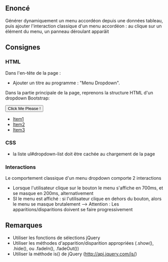 ## Enoncé

Générer dynamiquement un menu accordéon depuis une données tableau,
puis ajouter l'interaction classique d'un menu accordéon : au clique sur un élément du menu, un panneau déroulant apparâit

## Consignes

### HTML

Dans l'en-tête de  la page :

- Ajouter un titre au programme : "Menu Dropdown".

Dans la partie principale de la page, reprenons la structure HTML d'un dropdown Bootstrap:

<div class="dropdown-group">
  <button id='dropdown-btn' class="btn">
    Click Me Please !
  </button>
  <ul id="dropdown-list">
    <li><a href="#">Item1</a></li>
    <li><a href="#">Item2</a></li>
    <li><a href="#">Item3</a></li>
  </ul>
</div>

### CSS

- la liste ul#dropdown-list doit être cachée au chargement de la page

### Interactions
Le comportement classique d'un menu dropdown comporte 2 interactions
- Lorsque l'utilisateur clique sur le bouton le menu s'affiche en 700ms, et se masque en 200ms, alternativement
- SI le menu est affiché : si l'utilisateur clique en dehors du bouton, alors le menu se masque brutalement
--> Attention : Les apparitions/disparitions doivent se faire progressivement

## Remarques

- Utiliser les fonctions de sélections jQuery
- Utiliser les méthodes d'apparition/disparition appropriées (.show(), .hide(), ou .fadeIn(), .fadeOut())
- Utiliser la méthode is() de jQuery (http://api.jquery.com/is/)